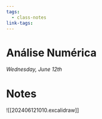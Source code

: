 ```yaml
---
tags:
  - class-notes
link-tags:
---
```

# Análise Numérica

_Wednesday, June 12th_

# Notes
![[202406121010.excalidraw]]


